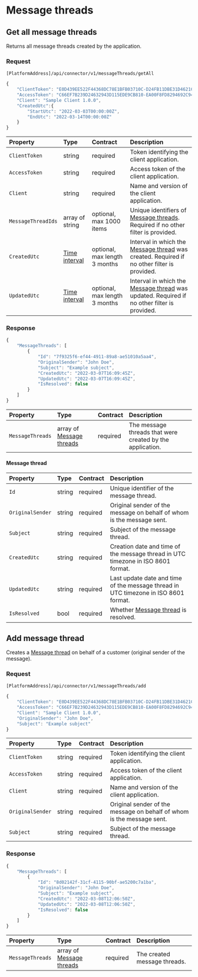 # Message threads

## Get all message threads

Returns all message threads created by the application.

### Request

`[PlatformAddress]/api/connector/v1/messageThreads/getAll`

```javascript
{
    "ClientToken": "E0D439EE522F44368DC78E1BFB03710C-D24FB11DBE31D4621C4817E028D9E1D",
    "AccessToken": "C66EF7B239D24632943D115EDE9CB810-EA00F8FD8294692C940F6B5A8F9453D",
    "Client": "Sample Client 1.0.0",
    "CreatedUtc":{
        "StartUtc": "2022-03-03T00:00:00Z",
        "EndUtc": "2022-03-14T00:00:00Z"
    }
}
```

| Property | Type | Contract | Description |
| :-- | :-- | :-- | :-- |
| `ClientToken` | string | required | Token identifying the client application. |
| `AccessToken` | string | required | Access token of the client application. |
| `Client` | string | required | Name and version of the client application. |
| `MessageThreadIds` | array of string | optional, max 1000 items | Unique identifiers of [Message threads](#message-thread). Required if no other filter is provided. |
| `CreatedUtc` | [Time interval](enterprises.md#time-interval) | optional, max length 3 months | Interval in which the [Message thread](#message-thread) was created. Required if no other filter is provided. |
| `UpdatedUtc` | [Time interval](enterprises.md#time-interval) | optional, max length 3 months | Interval in which the [Message thread](#message-thread) was updated. Required if no other filter is provided. |


### Response

```javascript
{
    "MessageThreads": [
        {
            "Id": "7f9325f6-ef44-4911-89a8-ae51010a5aa4",
            "OriginalSender": "John Doe",
            "Subject": "Example subject",
            "CreatedUtc": "2022-03-07T16:09:45Z",
            "UpdatedUtc": "2022-03-07T16:09:45Z",
            "IsResolved": false
        }
    ]
}
```

| Property | Type | Contract | Description |
| :-- | :-- | :-- | :-- |
| `MessageThreads` | array of [Message threads](#message-thread) | required | The message threads that were created by the application. |

#### Message thread

| Property | Type | Contract | Description |
| :-- | :-- | :-- | :-- |
| `Id` | string | required | Unique identifier of the message thread. |
| `OriginalSender` | string | required | Original sender of the message on behalf of whom is the message sent. |
| `Subject` | string | required | Subject of the message thread. |
| `CreatedUtc` | string | required | Creation date and time of the message thread in UTC timezone in ISO 8601 format. |
| `UpdatedUtc` | string | required | Last update date and time of the message thread in UTC timezone in ISO 8601 format. |
| `IsResolved` | bool | required | Whether [Message thread](#message-thread) is resolved. |

## Add message thread

Creates a [Message thread](#message-thread) on behalf of a customer \(original sender of the message\).

### Request

`[PlatformAddress]/api/connector/v1/messageThreads/add`

```javascript
{
    "ClientToken": "E0D439EE522F44368DC78E1BFB03710C-D24FB11DBE31D4621C4817E028D9E1D",
    "AccessToken": "C66EF7B239D24632943D115EDE9CB810-EA00F8FD8294692C940F6B5A8F9453D",
    "Client": "Sample Client 1.0.0",
    "OriginalSender": "John Doe",
    "Subject": "Example subject"
}
```

| Property | Type | Contract | Description |
| :-- | :-- | :-- | :-- |
| `ClientToken` | string | required | Token identifying the client application. |
| `AccessToken` | string | required | Access token of the client application. |
| `Client` | string | required | Name and version of the client application. |
| `OriginalSender` | string | required | Original sender of the message on behalf of whom is the message sent. |
| `Subject` | string | required | Subject of the message thread. |

### Response

```javascript
{
    "MessageThreads": [
        {
            "Id": "8d02142f-31cf-4115-90bf-ae5200c7a1ba",
            "OriginalSender": "John Doe",
            "Subject": "Example subject",
            "CreatedUtc": "2022-03-08T12:06:50Z",
            "UpdatedUtc": "2022-03-08T12:06:50Z",
            "IsResolved": false
        }
    ]
}
``` 

| Property | Type | Contract | Description |
| :-- | :-- | :-- | :-- |
| `MessageThreads` | array of [Message threads](#message-thread) | required | The created message threads. |